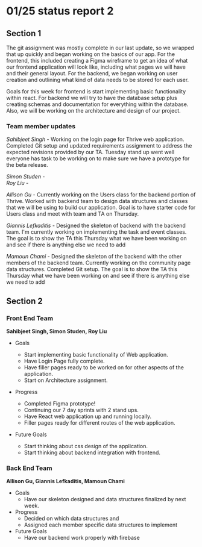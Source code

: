 # 01/25 status report 2

## Section 1
The git assignment was mostly complete in our last update, so we wrapped that up quickly and began working on the basics of our app. For the frontend, this included creating a Figma wireframe to get an idea of what our frontend application will look like, including what pages we will have and their general layout. For the backend, we began working on user creation and outlining what kind of data needs to be stored for each user. 

Goals for this week for frontend is start implementing basic functionality within react. For backend we will try to have the database setup plus creating schemas and documentation for everything within the database. Also, we will be working on the architecture and design of our project.

### Team member updates
*Sahibjeet Singh* - Working on the login page for Thrive web application. Completed Git setup and updated requirements assignment to address the expected revisions provided by our TA. Tuesday stand up went well everyone has task to be working on to make sure we have a prototype for the beta release.     

*Simon Studen* -     
*Roy Liu* -     

*Allison Gu* -  Currently working on the Users class for the backend portion of Thrive. Worked with backend team to design data structures and classes that we will be using to build our application. Goal is to have starter code for Users class and meet with team and TA on Thursday. 

*Giannis Lefkaditis* - Designed the skeleton of backend with the backend team. I'm currently working on implementing the task and event classes. The goal is to show the TA this Thursday what we have been working on and see if there is anything else we need to add 

*Mamoun Chami* - Designed the skeleton of the backend with the other members of the backend team. Currently working on the community page data structures. Completed Git setup. The goal is to show the TA this Thursday what we have been working on and see if there is anything else we need to add 


## Section 2

### Front End Team
**Sahibjeet Singh, Simon Studen, Roy Liu**
* Goals
  * Start implementing basic functionality of Web application.
  * Have Login Page fully complete.
  * Have filler pages ready to be worked on for other aspects of the application.
  * Start on Architecture assignment.


* Progress
  * Completed Figma prototype!
  * Continuing our 7 day sprints with 2 stand ups.
  * Have React web application up and running locally. 
  * Filler pages ready for different routes of the web application.

* Future Goals
  * Start thinking about css design of the application.
  * Start thinking about backend integration with frontend.
 
### Back End Team
**Allison Gu, Giannis Lefkaditis, Mamoun Chami**

* Goals   
  * Have our skeleton designed and data structures finalized by next week.
* Progress   
  * Decided on which data structures and 
  * Assigned each member specific data structures to implement
* Future Goals   
  * Have our backend work properly with firebase
